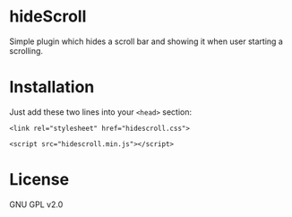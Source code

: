 hideScroll
==========

Simple plugin which hides a scroll bar and showing it when user starting a scrolling.

Installation
============

Just add these two lines into your `<head>` section:

`<link rel="stylesheet" href="hidescroll.css">`

`<script src="hidescroll.min.js"></script>`

License
=======

GNU GPL v2.0

